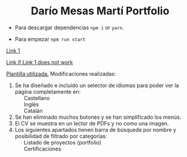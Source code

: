 
<h1 align="center">Darío Mesas Martí Portfolio</h1>

- Para descargar dependencias `npm i` or `yarn`.

- Para empezar `npm run start`

[Link 1](https://dariomesasmarti.com)

[Link if Link 1 does not work](https://dariomesasmarti.netlify.app)

[Plantilla utilizada.](https://github.com/abhishekpanthee/portfolio)
Modificaciones realizadas: 

 <ol>
  <li>
    Se ha diseñado e incluído un selector de idiomas para poder ver la página completamente en:
    <ul>Castellano</ul>
    <ul>Inglés</ul>
    <ul>Catalán</ul>
  </li>
  <li>Se han eliminado muchos botones y se han simplificado los menús.</li>
  <li>El CV se muestra en un lector de PDFs y no como una imagen.</li>
  <li>
    Los siguientes apartados tienen barra de búsqueda por nombre y posibilidad de filtrado por categorías:
    <ul>Listado de proyectos (portfolio)</ul>
    <ul>Certificaciones</ul>
  </li>
</ol>
